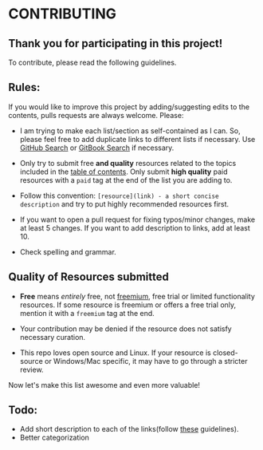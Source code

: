# CONTRIBUTING

## Thank you for participating in this project!

To contribute, please read the following guidelines.

## Rules:

If you would like to improve this project by adding/suggesting edits to the contents, pulls requests are always welcome. Please:

* I am trying to make each list/section as self-contained as I can. So, please feel free to add duplicate links to different lists if necessary. Use [GitHub Search](https://github.com/rsapkf/goodies/search?q=something&unscoped_q=something) or [GitBook Search](https://goodies.gitbook.io/goodies/) if necessary.

* Only try to submit free **and quality** resources related to the topics included in the [table of contents](README.md#table-of-contents). Only submit __high quality__ paid resources with a `paid` tag at the end of the list you are adding to.

* Follow this convention: `[resource](link) - a short concise description` and try to put highly recommended resources first.

* If you want to open a pull request for fixing typos/minor changes, make at least 5 changes. If you want to add description to links, add at least 10.

* Check spelling and grammar.

## Quality of Resources submitted

* **Free** means *entirely* free, not [freemium](https://en.wikipedia.org/wiki/Freemium), free trial or limited functionality resources. If some resource is freemium or offers a free trial only, mention it with a ```freemium``` tag at the end.

* Your contribution may be denied if the resource does not satisfy necessary curation.

* This repo loves open source and Linux. If your resource is closed-source or Windows/Mac specific, it may have to go through a stricter review.

Now let's make this list awesome and even more valuable!

## Todo:
- Add short description to each of the links(follow [these](https://github.com/sindresorhus/awesome/issues/928) guidelines).
- Better categorization
